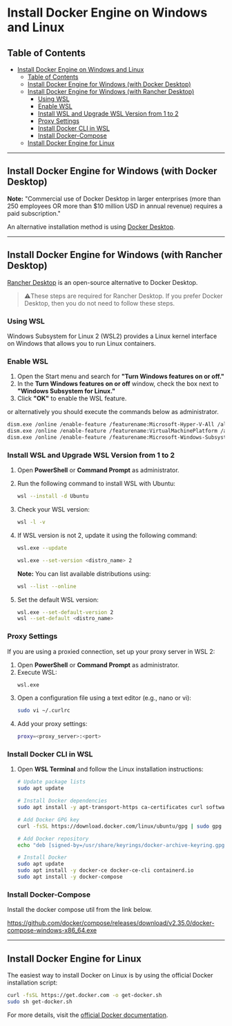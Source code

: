 # Install Docker Engine on Windows and Linux

## Table of Contents
- [Install Docker Engine on Windows and Linux](#install-docker-engine-on-windows-and-linux)
  - [Table of Contents](#table-of-contents)
  - [Install Docker Engine for Windows (with Docker Desktop)](#install-docker-engine-for-windows-with-docker-desktop)
  - [Install Docker Engine for Windows (with Rancher Desktop)](#install-docker-engine-for-windows-with-rancher-desktop)
    - [Using WSL](#using-wsl)
    - [Enable WSL](#enable-wsl)
    - [Install WSL and Upgrade WSL Version from 1 to 2](#install-wsl-and-upgrade-wsl-version-from-1-to-2)
    - [Proxy Settings](#proxy-settings)
    - [Install Docker CLI in WSL](#install-docker-cli-in-wsl)
    - [Install Docker-Compose](#install-docker-compose)
  - [Install Docker Engine for Linux](#install-docker-engine-for-linux)

---





## Install Docker Engine for Windows (with Docker Desktop)

**Note:** "Commercial use of Docker Desktop in larger enterprises (more than 250 employees OR more than $10 million USD in annual revenue) requires a paid subscription."

An alternative installation method is using [Docker Desktop](https://docs.docker.com/desktop/install/windows-install/).

---

## Install Docker Engine for Windows (with Rancher Desktop)

[Rancher Desktop](https://docs.rancherdesktop.io/getting-started/installation/) is an open-source alternative to Docker Desktop.

> ⚠️These steps are required for Rancher Desktop. If you prefer Docker Desktop, then you do not need to follow these steps.


### Using WSL

Windows Subsystem for Linux 2 (WSL2) provides a Linux kernel interface on Windows that allows you to run Linux containers.

### Enable WSL

1. Open the Start menu and search for **"Turn Windows features on or off."**
2. In the **Turn Windows features on or off** window, check the box next to **"Windows Subsystem for Linux."**
3. Click **"OK"** to enable the WSL feature.

or alternatively you should execute the commands below as administrator.

```bash
dism.exe /online /enable-feature /featurename:Microsoft-Hyper-V-All /all /norestart 
dism.exe /online /enable-feature /featurename:VirtualMachinePlatform /all /norestart 
dism.exe /online /enable-feature /featurename:Microsoft-Windows-Subsystem-Linux /all /norestart
```

### Install WSL and Upgrade WSL Version from 1 to 2

1. Open **PowerShell** or **Command Prompt** as administrator.
2. Run the following command to install WSL with Ubuntu:

   ```sh
   wsl --install -d Ubuntu
   ```

3. Check your WSL version:

   ```sh
   wsl -l -v
   ```

4. If WSL version is not 2, update it using the following command:


   ```sh
   wsl.exe --update
   ```

   ```sh
   wsl.exe --set-version <distro_name> 2
   ```

   **Note:** You can list available distributions using:
   ```sh
   wsl --list --online
   ```

5. Set the default WSL version:

   ```sh
   wsl.exe --set-default-version 2
   wsl --set-default <distro_name>
   ```

### Proxy Settings

If you are using a proxied connection, set up your proxy server in WSL 2:

1. Open **PowerShell** or **Command Prompt** as administrator.
2. Execute WSL:
   ```sh
   wsl.exe
   ```
3. Open a configuration file using a text editor (e.g., nano or vi):
   ```sh
   sudo vi ~/.curlrc
   ```
4. Add your proxy settings:
   ```sh
   proxy=<proxy_server>:<port>
   ```

### Install Docker CLI in WSL

1. Open **WSL Terminal** and follow the Linux installation instructions:

   ```sh
   # Update package lists
   sudo apt update

   # Install Docker dependencies
   sudo apt install -y apt-transport-https ca-certificates curl software-properties-common

   # Add Docker GPG key
   curl -fsSL https://download.docker.com/linux/ubuntu/gpg | sudo gpg --dearmor -o /usr/share/keyrings/docker-archive-keyring.gpg

   # Add Docker repository
   echo "deb [signed-by=/usr/share/keyrings/docker-archive-keyring.gpg] https://download.docker.com/linux/ubuntu $(lsb_release -cs) stable" | sudo tee /etc/apt/sources.list.d/docker.list > /dev/null

   # Install Docker
   sudo apt update
   sudo apt install -y docker-ce docker-ce-cli containerd.io
   sudo apt install -y docker-compose
   ```

### Install Docker-Compose

Install the docker compose util from the link below.

https://github.com/docker/compose/releases/download/v2.35.0/docker-compose-windows-x86_64.exe


---

## Install Docker Engine for Linux

The easiest way to install Docker on Linux is by using the official Docker installation script:

```sh
curl -fsSL https://get.docker.com -o get-docker.sh
sudo sh get-docker.sh
```

For more details, visit the [official Docker documentation](https://docs.docker.com/desktop/install/linux-install/).


